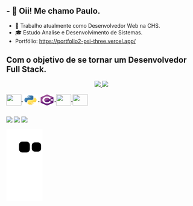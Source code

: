 ## - 👋   Oii! Me chamo Paulo.
- 👜 Trabalho atualmente como Desenvolvedor Web na CHS.
- 🎓 Estudo Analise e Desenvolvimento de Sistemas.
- Portfólio: https://portfolio2-psi-three.vercel.app/
## Com o objetivo de se tornar um Desenvolvedor Full Stack.



<div align="center">
  <a href="https://github.com/Paulo-Santos20">
  <img height="180em" src="https://github-readme-stats.vercel.app/api?username=Paulo-Santos20&show_icons=true&theme=dracula&include_all_commits=true&count_private=true"/>
  <img height="180em" src="https://github-readme-stats.vercel.app/api/top-langs/?username=Paulo-Santos20&layout=compact&langs_count=7&theme=dracula"/>
</div>
<div style="display: inline_block"><br>
  <img align="center" height="30" width="40" <img src="https://cdn.jsdelivr.net/gh/devicons/devicon/icons/java/java-original-wordmark.svg" />
  <img align="center" alt="Rafa-Python" height="30" width="40" src="https://raw.githubusercontent.com/devicons/devicon/master/icons/python/python-original.svg">
  <img align="center" alt="Rafa-Csharp" height="30" width="40" src="https://raw.githubusercontent.com/devicons/devicon/master/icons/csharp/csharp-original.svg">
  <img align="center" height="30" width="40" <img src="https://cdn.jsdelivr.net/gh/devicons/devicon/icons/postgresql/postgresql-plain-wordmark.svg" />
  <img align="center" height="30" width="40" <img src="https://cdn.jsdelivr.net/gh/devicons/devicon/icons/wordpress/wordpress-original.svg" />


</div>
  
  ##
 

  <a href="https://instagram.com/paulo.ssantos20" target="_blank"><img src="https://img.shields.io/badge/-Instagram-%23E4405F?style=for-the-badge&logo=instagram&logoColor=white" target="_blank"></a> 
  <a href ="paulo_santos20@outlook.com.br"><img src="https://img.shields.io/badge/-Gmail-%23333?style=for-the-badge&logo=gmail&logoColor=white" 
  target="_blank"></a>
  <a href="https://www.linkedin.com/in/paulo-dos-santos-1868a8192/" target="_blank"><img src="https://img.shields.io/badge/-LinkedIn-%230077B5?style=for-the-badge&logo=linkedin&logoColor=white" target="_blank"></a>  
  
  ![Snake animation](https://github.com/Paulo-Santos20/Paulo-Santos20/blob/output/github-contribution-grid-snake.svg) 
</div>

